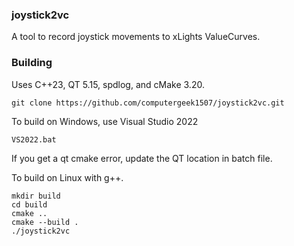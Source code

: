 ### joystick2vc

A tool to record joystick movements to xLights ValueCurves.

### Building
Uses C++23, QT 5.15, spdlog, and cMake 3.20.

```git clone https://github.com/computergeek1507/joystick2vc.git```

To build on Windows, use Visual Studio 2022

```VS2022.bat```

If you get a qt cmake error, update the QT location in batch file.

To build on Linux with g++.

```
mkdir build
cd build
cmake ..
cmake --build .
./joystick2vc
```
